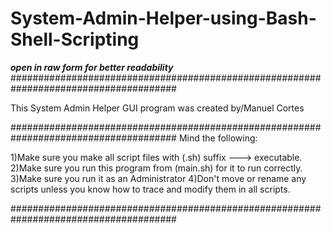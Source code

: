 # System-Admin-Helper-using-Bash-Shell-Scripting

***open in raw form for better readability***
######################################################################################

 This System Admin Helper GUI program
           was created by/Manuel Cortes

######################################################################################
Mind the following:

1)Make sure you make all script files with (.sh) suffix ---> executable.
2)Make sure you run this program from (main.sh) for it to run correctly.
3)Make sure you run it as an Administrator
4)Don't move or rename any scripts unless you know how to trace and modify them in all scripts.

######################################################################################
